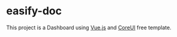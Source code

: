 # easify-doc

This project is a Dashboard using [Vue.js](https://vuejs.org/) and [CoreUI](https://coreui.io/vue/) free template.
